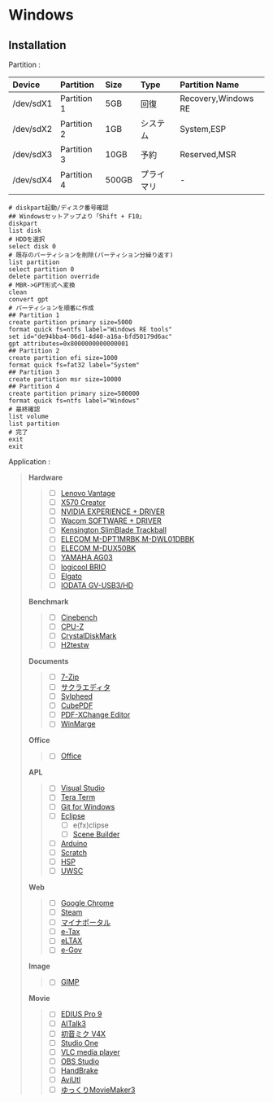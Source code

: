 # Windows

## Installation
Partition :

| Device    | Partition   | Size  | Type       | Partition Name      |
| :---      | :---        | :---  | :---       | :---                |
| /dev/sdX1 | Partition 1 | 5GB   | 回復       | Recovery,Windows RE |
| /dev/sdX2 | Partition 2 | 1GB   | システム   | System,ESP          |
| /dev/sdX3 | Partition 3 | 10GB  | 予約       | Reserved,MSR        |
| /dev/sdX4 | Partition 4 | 500GB | プライマリ | -                   |

```
# diskpart起動/ディスク番号確認
## Windowsセットアップより「Shift + F10」
diskpart
list disk
# HDDを選択
select disk 0
# 既存のパーティションを削除(パーティション分繰り返す)
list partition
select partition 0
delete partition override
# MBR->GPT形式へ変換
clean
convert gpt
# パーティションを順番に作成
## Partition 1
create partition primary size=5000
format quick fs=ntfs label="Windows RE tools"
set id="de94bba4-06d1-4d40-a16a-bfd50179d6ac"
gpt attributes=0x8000000000000001
## Partition 2
create partition efi size=1000
format quick fs=fat32 label="System"
## Partition 3
create partition msr size=10000
## Partition 4
create partition primary size=500000
format quick fs=ntfs label="Windows"
# 最終確認
list volume
list partition
# 完了
exit
exit
```

Application :

> **Hardware**
>> * [ ] [Lenovo Vantage](https://www.microsoft.com/ja-jp/p/lenovo-vantage/9wzdncrfj4mv?activetab=pivot:overviewtab)
>> * [ ] [X570 Creator](https://www.asrock.com/MB/AMD/X570%20Creator/index.jp.asp#Download)
>> * [ ] [NVIDIA EXPERIENCE + DRIVER](https://www.nvidia.co.jp/Download/index.aspx?lang=jp)
>> * [ ] [Wacom SOFTWARE + DRIVER](https://account.wacom.com/ja-jp/software-library)
>> * [ ] [Kensington SlimBlade Trackball](https://www.kensington.com/p/slimblade-trackball/)
>> * [ ] [ELECOM M-DPT1MRBK,M-DWL01DBBK](https://www.elecom.co.jp/support/download/peripheral/mouse/assistant/)
>> * [ ] [ELECOM M-DUX50BK](https://www.elecom.co.jp/support/download/peripheral/mouse/m-dux_30_50/)
>> * [ ] [YAMAHA AG03](https://jp.yamaha.com/products/music_production/webcasting_mixer/ag03/downloads.html)
>> * [ ] [logicool BRIO](https://prosupport.logi.com/hc/ja/articles/360039591834-Downloads-BRIO)
>> * [ ] [Elgato](https://www.elgato.com/ja/gaming/downloads)
>> * [ ] [IODATA GV-USB3/HD](https://www.iodata.jp/lib/product/g/5754.htm)
>> 
> **Benchmark**
>> * [ ] [Cinebench](https://forest.watch.impress.co.jp/library/software/cinbenc/)
>> * [ ] [CPU-Z](https://forest.watch.impress.co.jp/library/software/cpuz/)
>> * [ ] [CrystalDiskMark](https://forest.watch.impress.co.jp/library/software/crystaldisk/)
>> * [ ] [H2testw](https://www.heise.de/download/product/h2testw-50539)
>> 
> **Documents**
>> * [ ] [7-Zip](https://sevenzip.osdn.jp/)
>> * [ ] [サクラエディタ](https://sakura-editor.github.io/download.html)
>> * [ ] [Sylpheed](https://sylpheed.sraoss.jp/ja/download.html)
>> * [ ] [CubePDF](https://www.cube-soft.jp/cubepdf/)
>> * [ ] [PDF-XChange Editor](https://forest.watch.impress.co.jp/library/software/pdfxchedit/)
>> * [ ] [WinMarge](http://winmerge.org/downloads/?lang=ja)
>> 
> **Office**
>> * [ ] [Office](https://products.office.com/ja-JP/compare-all-microsoft-office-products?tab=1)
>> 
> **APL**
>> * [ ] [Visual Studio](https://visualstudio.microsoft.com/ja/)
>> * [ ] [Tera Term](https://forest.watch.impress.co.jp/library/software/utf8teraterm/)
>> * [ ] [Git for Windows](https://gitforwindows.org/)
>> * [ ] [Eclipse](http://mergedoc.osdn.jp)
>>    * [ ] e(fx)clipse
>>    * [ ] [Scene Builder](https://www.oracle.com/technetwork/java/javafxscenebuilder-1x-archive-2199384.html)
>> * [ ] [Arduino](https://www.arduino.cc/en/Main/Software#)
>> * [ ] [Scratch](https://scratch.mit.edu/download)
>> * [ ] [HSP](http://hsp.tv/index2.html)
>> * [ ] [UWSC](https://www.vector.co.jp/soft/winnt/util/se115105.html)
>> 
> **Web**
>> * [ ] [Google Chrome](https://www.google.com/intl/ja_ALL/chrome/)
>> * [ ] [Steam](http://store.steampowered.com/about/)
>> * [ ] [マイナポータル](https://myna.go.jp/SCK0101_03_001/SCK0101_03_001_Reload.form)
>> * [ ] [e-Tax](http://www.e-tax.nta.go.jp/index.html)
>> * [ ] [eLTAX](http://www.eltax.jp/www/contents/1397034807379/index.html)
>> * [ ] [e-Gov](http://www.e-gov.go.jp/help/shinsei/flow/setup/index.html)
>> 
> **Image**
>> * [ ] [GIMP](https://www.gimp.org/downloads/)
>> 
> **Movie**
>> * [ ] [EDIUS Pro 9](https://pro.grassvalley.jp/download/edius9.htm)
>> * [ ] [AITalk3](https://www.ai-j.jp/consumer/kantan3)
>> * [ ] [初音ミク V4X](https://ec.crypton.co.jp/mypage/license)
>> * [ ] [Studio One](https://my.presonus.com/products/software)
>> * [ ] [VLC media player](https://www.videolan.org/vlc/index.ja.html)
>> * [ ] [OBS Studio](https://obsproject.com/ja/download)
>> * [ ] [HandBrake](https://handbrake.fr/)
>> * [ ] [AviUtl](http://spring-fragrance.mints.ne.jp/aviutl/)
>> * [ ] [ゆっくりMovieMaker3](https://manjubox.net/ymm3/)
>> 
